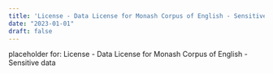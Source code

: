 ```yaml
---
title: 'License - Data License for Monash Corpus of English - Sensitive data'
date: "2023-01-01"
draft: false
---
```


placeholder for: License - Data License for Monash Corpus of English - Sensitive data